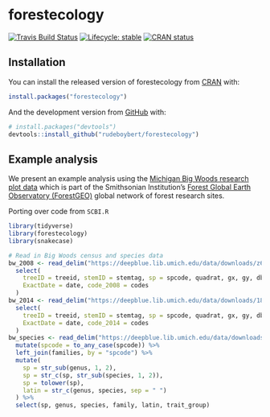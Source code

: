 
<!-- README.md is generated from README.Rmd. Please edit that file -->

# forestecology

[![Travis Build
Status](https://travis-ci.org/rudeboybert/forestecology.svg?branch=master)](https://travis-ci.org/rudeboybert/forestecology)
[![Lifecycle:
stable](https://img.shields.io/badge/lifecycle-experimental-orange.svg)](https://www.tidyverse.org/lifecycle/#experimental)
[![CRAN
status](https://www.r-pkg.org/badges/version/forestecology)](https://cran.r-project.org/package=forestecology)

## Installation

You can install the released version of forestecology from
[CRAN](https://CRAN.R-project.org) with:

``` r
install.packages("forestecology")
```

And the development version from [GitHub](https://github.com/) with:

``` r
# install.packages("devtools")
devtools::install_github("rudeboybert/forestecology")
```

## Example analysis

We present an example analysis using the [Michigan Big Woods research
plot data](https://doi.org/10.7302/wx55-kt18) which is part of the
Smithsonian Institution’s [Forest Global Earth Observatory
(ForestGEO)](https://forestgeo.si.edu/) global network of forest
research sites.

Porting over code from `SCBI.R`

``` r
library(tidyverse)
library(forestecology)
library(snakecase)

# Read in Big Woods census and species data
bw_2008 <- read_delim("https://deepblue.lib.umich.edu/data/downloads/z603qx485", delim = "\t") %>% 
  select(
    treeID = treeid, stemID = stemtag, sp = spcode, quadrat, gx, gy, dbh, 
    ExactDate = date, code_2008 = codes
  )
bw_2014 <- read_delim("https://deepblue.lib.umich.edu/data/downloads/1831ck00f", delim = "\t") %>% 
  select(
    treeID = treeid, stemID = stemtag, sp = spcode, quadrat, gx, gy, dbh, 
    ExactDate = date, code_2014 = codes
  )
bw_species <- read_delim("https://deepblue.lib.umich.edu/data/downloads/000000086", delim = "\t") %>% 
  mutate(spcode = to_any_case(spcode)) %>% 
  left_join(families, by = "spcode") %>% 
  mutate(
    sp = str_sub(genus, 1, 2), 
    sp = str_c(sp, str_sub(species, 1, 2)),
    sp = tolower(sp),
    latin = str_c(genus, species, sep = " ")
  ) %>% 
  select(sp, genus, species, family, latin, trait_group)
```

